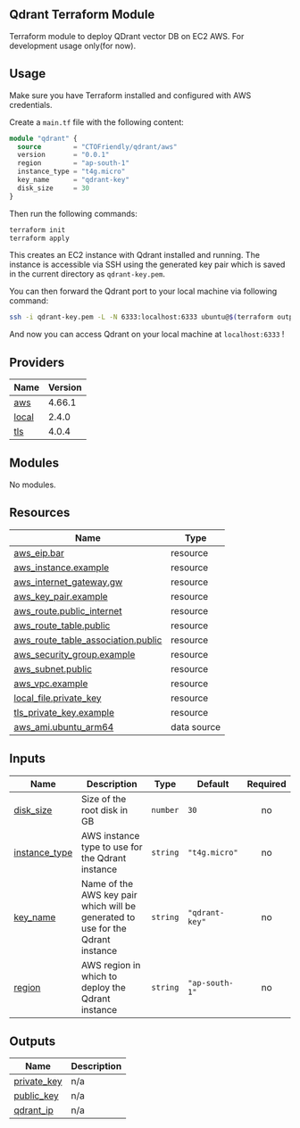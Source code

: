 ## Qdrant Terraform Module

Terraform module to deploy QDrant vector DB on EC2 AWS. For development usage only(for now).

## Usage

Make sure you have Terraform installed and configured with AWS credentials.

Create a `main.tf` file with the following content:

```terraform
module "qdrant" {
  source        = "CTOFriendly/qdrant/aws"
  version       = "0.0.1"
  region        = "ap-south-1"
  instance_type = "t4g.micro"
  key_name      = "qdrant-key"
  disk_size     = 30
}
```

Then run the following commands:

```bash
terraform init
terraform apply
```

This creates an EC2 instance with Qdrant installed and running. The instance is accessible via SSH using the generated key pair which is saved in the current directory as `qdrant-key.pem`.

You can then forward the Qdrant port to your local machine via following command:

```bash
ssh -i qdrant-key.pem -L -N 6333:localhost:6333 ubuntu@$(terraform output -raw qdrant_ip) &
```

And now you can access Qdrant on your local machine at `localhost:6333` !

## Providers

| Name | Version |
|------|---------|
| <a name="provider_aws"></a> [aws](#provider\_aws) | 4.66.1 |
| <a name="provider_local"></a> [local](#provider\_local) | 2.4.0 |
| <a name="provider_tls"></a> [tls](#provider\_tls) | 4.0.4 |

## Modules

No modules.

## Resources

| Name | Type |
|------|------|
| [aws_eip.bar](https://registry.terraform.io/providers/hashicorp/aws/latest/docs/resources/eip) | resource |
| [aws_instance.example](https://registry.terraform.io/providers/hashicorp/aws/latest/docs/resources/instance) | resource |
| [aws_internet_gateway.gw](https://registry.terraform.io/providers/hashicorp/aws/latest/docs/resources/internet_gateway) | resource |
| [aws_key_pair.example](https://registry.terraform.io/providers/hashicorp/aws/latest/docs/resources/key_pair) | resource |
| [aws_route.public_internet](https://registry.terraform.io/providers/hashicorp/aws/latest/docs/resources/route) | resource |
| [aws_route_table.public](https://registry.terraform.io/providers/hashicorp/aws/latest/docs/resources/route_table) | resource |
| [aws_route_table_association.public](https://registry.terraform.io/providers/hashicorp/aws/latest/docs/resources/route_table_association) | resource |
| [aws_security_group.example](https://registry.terraform.io/providers/hashicorp/aws/latest/docs/resources/security_group) | resource |
| [aws_subnet.public](https://registry.terraform.io/providers/hashicorp/aws/latest/docs/resources/subnet) | resource |
| [aws_vpc.example](https://registry.terraform.io/providers/hashicorp/aws/latest/docs/resources/vpc) | resource |
| [local_file.private_key](https://registry.terraform.io/providers/hashicorp/local/latest/docs/resources/file) | resource |
| [tls_private_key.example](https://registry.terraform.io/providers/hashicorp/tls/latest/docs/resources/private_key) | resource |
| [aws_ami.ubuntu_arm64](https://registry.terraform.io/providers/hashicorp/aws/latest/docs/data-sources/ami) | data source |

## Inputs

| Name | Description | Type | Default | Required |
|------|-------------|------|---------|:--------:|
| <a name="input_disk_size"></a> [disk\_size](#input\_disk\_size) | Size of the root disk in GB | `number` | `30` | no |
| <a name="input_instance_type"></a> [instance\_type](#input\_instance\_type) | AWS instance type to use for the Qdrant instance | `string` | `"t4g.micro"` | no |
| <a name="input_key_name"></a> [key\_name](#input\_key\_name) | Name of the AWS key pair which will be generated to use for the Qdrant instance | `string` | `"qdrant-key"` | no |
| <a name="input_region"></a> [region](#input\_region) | AWS region in which to deploy the Qdrant instance | `string` | `"ap-south-1"` | no |

## Outputs

| Name | Description |
|------|-------------|
| <a name="output_private_key"></a> [private\_key](#output\_private\_key) | n/a |
| <a name="output_public_key"></a> [public\_key](#output\_public\_key) | n/a |
| <a name="output_qdrant_ip"></a> [qdrant\_ip](#output\_qdrant\_ip) | n/a |
